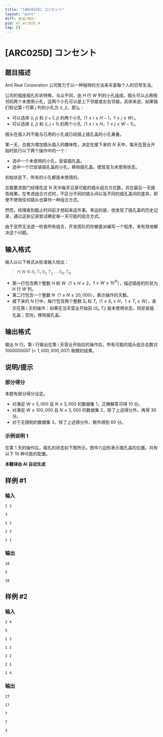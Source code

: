 ```yaml
---
title: "[ARC025D] コンセント"
layout: "post"
diff: 省选/NOI-
pid: AT_arc025_4
tag: []
---
```


# [ARC025D] コンセント

## 题目描述

Anti Real Corporation 公司致力于以一种独特的方法来丰富每个人的日常生活。

公司的插座插孔形状特殊，与众不同，由 $H$ 行 $W$ 列的小孔组成。插头可以占用相邻的两个未使用小孔，这两个小孔可以是上下邻接或左右邻接。具体来说，如果我们标记第 $i$ 行第 $j$ 列的小孔为 ($i$, $j$)，那么：

- 可以选择 ($i$, $j$) 和 ($i+1$, $j$) 的两个小孔（$1 \leq i \leq H-1$，$1 \leq j \leq W$）。
- 可以选择 ($i$, $j$) 和 ($i$, $j+1$) 的两个小孔（$1 \leq i \leq H$，$1 \leq j \leq W-1$）。

插头在插入时不能与已用的小孔或已经插上插孔盖的小孔重叠。

某一天，总裁为增加插头插入的趣味性，决定在接下来的 $N$ 天中，每天在营业开始时执行以下两个操作中的一个：

- 选中一个未使用的小孔，安装插孔盖。
- 选中一个已安装插孔盖的小孔，移除插孔盖，使其变为未使用状态。

初始状态下，所有的小孔都是未使用的。

总裁要求部门经理在这 $N$ 天中每天记录可能的插头组合方式数，并在最后一天报告结果。在考虑组合方式时，不区分不同的插头间以及不同的插孔盖间的差异，即使不使用任何插头也算作一种组合方式。

然而，经理直到截止时间前才想起来这件事。幸运的是，他发现了插孔盖的历史记录，通过这些记录尝试确定每一天可能的组合方式。

由于显然无法逐一检查所有组合，开发团队的你被委派编写一个程序，来有效地解决这个问题。

## 输入格式

输入以以下格式从标准输入给出：

> $H$ $W$ $N$ $S_1$ $T_1$ $S_2$ $T_2$ ... $S_N$ $T_N$

- 第一行包含两个整数 $H$ 和 $W$（$1 \leq H \leq 2$，$1 \leq W \leq 10^{11}$），描述插座的形状为 $H$ 行 $W$ 列。
- 第二行包含一个整数 $N$（$1 \leq N \leq 20,000$），表示操作的天数。
- 接下来的 $N$ 行中，每行包含两个整数 $S_i$ 和 $T_i$（$1 \leq S_i \leq H$，$1 \leq T_i \leq W$），表示在第 $i$ 天的操作：如果在当天营业开始前 ($S_i$, $T_i$) 是未使用状态，则安装插孔盖；否则，移除插孔盖。

## 输出格式

输出 $N$ 行。第 $i$ 行输出在第 $i$ 天营业开始后的操作后，所有可能的插头组合总数对 $1000000007\ (=\ 1,000,000,007)$ 取模的结果。

## 说明/提示

### 部分得分

本题有部分得分设定。

- 对满足 $W \leq 5,000$ 且 $N \leq 3,000$ 的数据集 $1$，正确解答可得 $10$ 分。
- 对满足 $W \leq 100,000$ 且 $N \leq 3,000$ 的数据集 $2$，除了上述得分外，再得 $30$ 分。
- 对于无限制的数据集 $3$，除了上述得分外，额外得到 $60$ 分。

### 示例说明 1

在第 $1$ 天的操作后，插孔的状态如下图所示。图中六边形表示插孔盖的位置。共有以下 $10$ 种可能的配置。

 **本翻译由 AI 自动生成**

## 样例 #1

### 输入

```
2 3
3
1 1
2 3
1 1
```

### 输出

```
10
5
10
```

## 样例 #2

### 输入

```
2 4
5
1 2
1 1
2 2
2 1
1 4
```

### 输出

```
27
17
7
7
3
```

